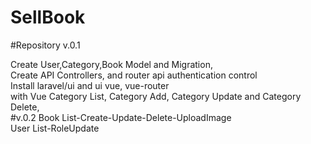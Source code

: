 # SellBook
 #Repository v.0.1
 
 Create User,Category,Book Model and Migration,</br>
 Create API Controllers, and router api authentication control</br>
 Install laravel/ui and ui vue, vue-router </br>
 with Vue Category List, Category Add, Category Update and Category Delete,</br>
 #v.0.2
 Book List-Create-Update-Delete-UploadImage </br>
 User List-RoleUpdate</br>
 
